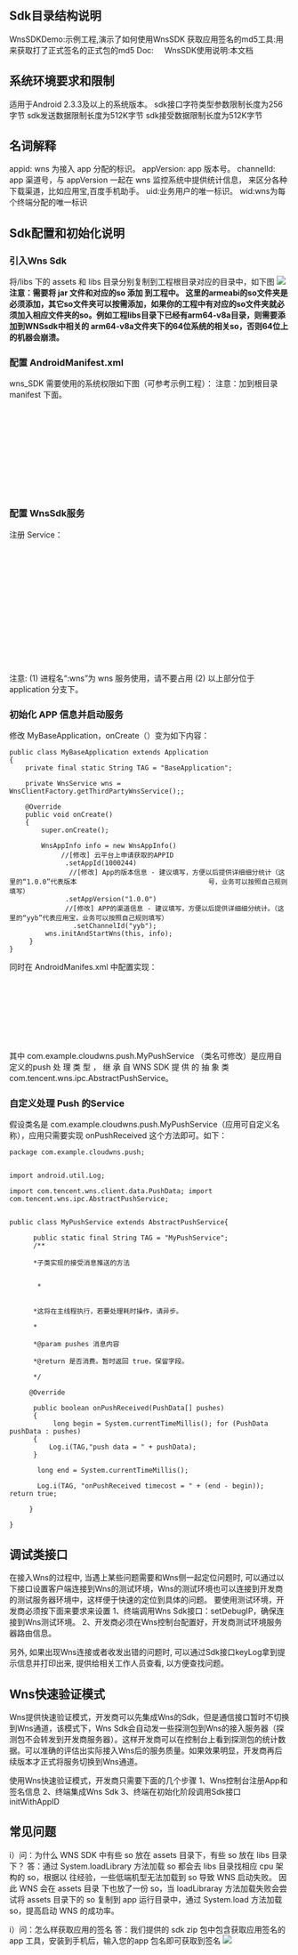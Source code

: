 ## Sdk目录结构说明
WnsSDKDemo:示例工程,演示了如何使用WnsSDK
获取应用签名的md5工具:用来获取打了正式签名的正式包的md5
Doc:
    WnsSDK使用说明:本文档


## 系统环境要求和限制
适用于Android 2.3.3及以上的系统版本。
sdk接口字符类型参数限制长度为256字节
sdk发送数据限制长度为512K字节
sdk接受数据限制长度为512K字节

## 名词解释
appid:  wns 为接入 app 分配的标识。
appVersion:   app 版本号。
channelId: app 渠道号，与 appVersion 一起在 wns 监控系统中提供统计信息，
来区分各种下载渠道，比如应用宝,百度手机助手。
uid:业务用户的唯一标识。
wid:wns为每个终端分配的唯一标识

## Sdk配置和初始化说明
### 引入Wns Sdk
将/libs 下的 assets 和 libs 目录分别复制到工程根目录对应的目录中，如下图
![](https://mccdn.qcloud.com/static/img/dca5498f8a97efd6050f0ac4e3610ab9/wns_and_lib.png)
**注意：需要将 jar 文件和对应的so 添加 到工程中。
这里的armeabi的so文件夹是必须添加，其它so文件夹可以按需添加，如果你的工程中有对应的so文件夹就必须加入相应文件夹的so。例如工程libs目录下已经有arm64-v8a目录，则需要添加到WNSsdk中相关的 arm64-v8a文件夹下的64位系统的相关so，否则64位上的机器会崩溃。**

### 配置 AndroidManifest.xml
wns_SDK  需要使用的系统权限如下图（可参考示例工程）：
注意：加到根目录 manifest 下面。
```












```

### 配置 WnsSdk服务
注册 Service：

```




    
        
    




    
        
    


```
注意:
  (1)  进程名“:wns”为 wns 服务使用，请不要占用
  (2)  以上部分位于 application 分支下。

### 初始化 APP 信息并启动服务
修改 MyBaseApplication，onCreate（）变为如下内容：

```
public class MyBaseApplication extends Application
{
    private final static String TAG = "BaseApplication";

    private WnsService wns = WnsClientFactory.getThirdPartyWnsService();;

    @Override
    public void onCreate()
    {
        super.onCreate();

        WnsAppInfo info = new WnsAppInfo()
             //[修改] 云平台上申请获取的APPID
              .setAppId(1000244)  
               //[修改] App的版本信息 - 建议填写，方便以后提供详细细分统计（这里的“1.0.0”代表版本                                 号，业务可以按照自己规则填写）
              .setAppVersion("1.0.0") 
              //[修改] APP的渠道信息 - 建议填写，方便以后提供详细细分统计。（这里的“yyb”代表应用宝，业务可以按照自己规则填写）
                .setChannelId("yyb"); 
         wns.initAndStartWns(this, info);
     }
}

```

同时在 AndroidManifes.xml 中配置实现：

```


        

              
                 
		 


```

其中 com.example.cloudwns.push.MyPushService （类名可修改）是应用自定义的push	处	理	类	型	，	继	承	自	WNS	SDK	提	供	的	抽	象	类com.tencent.wns.ipc.AbstractPushService。

### 自定义处理 Push 的Service

假设类名是 com.example.cloudwns.push.MyPushService（应用可自定义名称），应用只需要实现 onPushReceived 这个方法即可。如下：

```
package com.example.cloudwns.push;


import android.util.Log;

import com.tencent.wns.client.data.PushData; import com.tencent.wns.ipc.AbstractPushService;


public class MyPushService extends AbstractPushService{

      public static final String TAG = "MyPushService";
      /**

      *子类实现的接受消息推送的方法


       *


      *这将在主线程执行，若要处理耗时操作，请异步。

      *

      *@param pushes 消息内容

      *@return 是否消费。暂时返回 true，保留字段。

      */

     @Override

      public boolean onPushReceived(PushData[] pushes)
      {
           long begin = System.currentTimeMillis(); for (PushData pushData : pushes)
      {
          Log.i(TAG,"push data = " + pushData);
      }

       long end = System.currentTimeMillis();

       Log.i(TAG, "onPushReceived timecost = " + (end - begin)); return true;

     }

}
```


## 调试类接口
在接入Wns的过程中, 当遇上某些问题需要和Wns侧一起定位问题时, 可以通过以下接口设置客户端连接到Wns的测试环境，Wns的测试环境也可以连接到开发商的测试服务器环境中，这样便于快速的定位到具体的问题。
要使用测试环境，开发商必须按下面来要求来设置
1、终端调用Wns Sdk接口：setDebugIP，确保连接到Wns测试环境。
2、开发商必须在Wns控制台配置好，开发商测试环境服务器路由信息。

另外, 如果出现Wns连接或者收发出错的问题时, 可以通过Sdk接口keyLog拿到提示信息并打印出来, 提供给相关工作人员查看, 以方便查找问题。

## Wns快速验证模式
Wns提供快速验证模式，开发商可以先集成Wns的Sdk，但是通信接口暂时不切换到Wns通道，该模式下，Wns Sdk会自动发一些探测包到Wns的接入服务器（探测包不会转发到开发商服务器）。这样开发商可以在控制台上看到探测包的统计数据。可以准确的评估出实际接入Wns后的服务质量。如果效果明显，开发商再后续版本才正式将服务切换到Wns通道。

使用Wns快速验证模式，开发商只需要下面的几个步骤
1、Wns控制台注册App和签名信息
2、终端集成Wns Sdk
3、终端在初始化阶段调用Sdk接口initWithAppID


## 常见问题

i）问：为什么 WNS SDK 中有些 so 放在 assets 目录下，有些 so 放在 libs 目录下？
答：通过 System.loadLibrary 方法加载 so 都会去 libs 目录找相应 cpu 架构的 so，根据以 往经验，一些低端机型无法加载到 so 导致 WNS 启动失败。
因此 WNS 会在 assets 目录 下也放了一份 so，当 loadLibraray 方法加载失败会尝试将 assets 目录下的 so 复制到 app 运行目录中，通过 System.load 
方法加载 so，提高启动 WNS 的成功率。

i）问：怎么样获取应用的签名
答：我们提供的 sdk  zip 包中包含获取应用签名的 app 工具，安装到手机后，输入您的app 包名即可获取到签名
![](https://mccdn.qcloud.com/static/img/bde9d37a48d969ead313cbbe6f2b1e9a/wns_and_tool.png)

